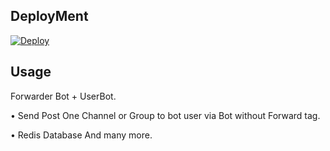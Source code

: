 ## DeployMent

[![Deploy](https://www.herokucdn.com/deploy/button.svg)](https://heroku.com/deploy)

## Usage

Forwarder Bot + UserBot.

• Send Post One Channel or Group  to bot user via Bot without Forward tag.

• Redis Database And many more.

